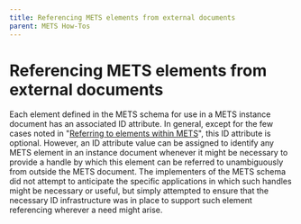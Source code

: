 ```yaml
---
title: Referencing METS elements from external documents
parent: METS How-Tos
---
```

# Referencing METS elements from external documents

Each element defined in the METS schema for use in a METS instance document has an associated ID attribute. In general, except for the few cases noted in "[Referring to elements within METS](idrefs_within_mets.md)", this ID attribute is optional. However, an ID attribute value can be assigned to identify any METS element in an instance document whenever it might be necessary to provide a handle by which this element can be referred to unambiguously from outside the METS document. The implementers of the METS schema did not attempt to anticipate the specific applications in which such handles might be necessary or useful, but simply attempted to ensure that the necessary ID infrastructure was in place to support such element referencing wherever a need might arise.
